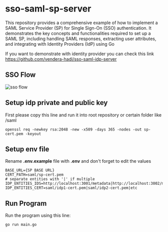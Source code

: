 # sso-saml-sp-server
This repository provides a comprehensive example of how to implement a SAML Service Provider (SP) for Single Sign-On (SSO) authentication. It demonstrates the key concepts and functionalities required to set up a SAML SP, including handling SAML responses, extracting user attributes, and integrating with Identity Providers (IdP) using Go


If you want to demonstrate with identity provider you can check this link
https://github.com/vendera-hadi/sso-saml-idp-server

## SSO Flow

![sso flow](https://user-images.githubusercontent.com/39133739/93079962-9e5d2880-f6aa-11ea-9521-feee3d4b4151.png)


## Setup idp private and public key

First please copy this line and run it into root repository or certain folder like /saml

    openssl req -newkey rsa:2048 -new -x509 -days 365 -nodes -out sp-cert.pem -keyout
    
## Setup env file

Rename **.env.example** file with **.env** and don't forget to edit the values

    BASE_URL={SP BASE URL}
    CERT_PATH=saml/sp-cert.pem
    # separate entities with '|' if multiple
    IDP_ENTITIES_IDS=http://localhost:3001/metadata|http://localhost:3002/metadata|etc
	IDP_ENTITIES_CERT=saml/idp1-cert.pem|saml/idp2-cert.pem|etc


## Run Program

Run the program using this line:

    go run main.go
